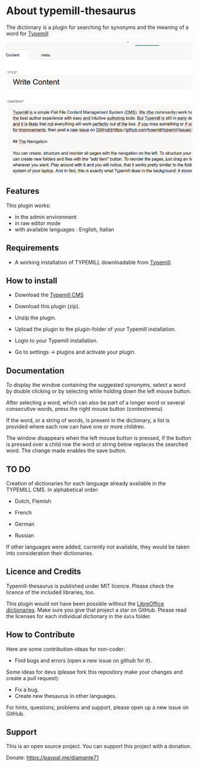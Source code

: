 # About typemill-thesaurus

The dictionary is a plugin for searching for synonyms and the meaning of a word for [Typemill](https://github.com/typemill/typemill)

![Typemill Thesaurus](assets/thesaurus.gif)

## Features

This plugin works:
* in the admin environment
* in raw editor mode
* with available languages : English, Italian

## Requirements

* A working installation of TYPEMILL downloadable from [Typemill](https://typemill.net/).

## How to install

* Download the [Typemill CMS](https://typemill.net/)

* Download this plugin (zip).

* Unzip the plugin.

* Upload the plugin to the plugin-folder of your Typemill installation.

* Login to your Typemill installation.

* Go to settings -> plugins and activate your plugin.

## Documentation

To display the window containing the suggested synonyms, select a word by double clicking or by selecting while holding down the left mouse button.

After selecting a word, which can also be part of a longer word or several consecutive words, press the right mouse button (contextmenu).

If the word, or a string of words, is present in the dictionary, a list is provided where each row can have one or more children.

The window disappears when the left mouse button is pressed, if the button is pressed over a child row the word or string below replaces the searched word. The change made enables the save button.

## TO DO

Creation of dictionaries for each language already available in the TYPEMILL CMS. In alphabetical order:

* Dutch, Flemish

* French

* German

* Russian 

If other languages were added, currently not available, they would be taken into consideration their dictionaries.

## Licence and Credits

Typemill-thesaurus is published under MIT licence. Please check the licence of the included libraries, too.

This plugin would not have been possible without the [LibreOffice dictionaries](https://github.com/LibreOffice/dictionaries). Make sure you give that project a star on GitHub. Please read the licenses for each individual dictionary in the `data` folder.

## How to Contribute

Here are some contribution-ideas for non-coder:

* Find bugs and errors (open a new issue on github for it).

Some ideas for devs (please fork this repository make your changes and create a pull request):

* Fix a bug.
* Create new thesaurus in other languages.

For hints, questions, problems and support, please open up a new issue on GitHub.

## Support

This is an open source project. You can support this project with a donation.

Donate: https://paypal.me/diamante71